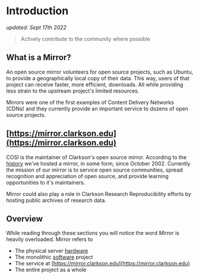 # Introduction

_updated: Sept 17th 2022_

> Actively contribute to the community where possible

## What is a Mirror?

An open source mirror volunteers for open source projects, such as Ubuntu, to provide a geographically local copy of their data. This way, users of that project can receive faster, more efficient, downloads. All while providing less strain to the upstream project's limited resources. 

Mirrors were one of the first examples of Content Delivery Networks (CDNs) and they currently provide an important service to dozens of open source projects. 

## [https://mirror.clarkson.edu](https://mirror.clarkson.edu)

COSI is the maintainer of Clarkson's open source mirror. According to the [history](https://mirror.clarkson.edu/history) we've hosted a mirror, in some form, since October 2002. Currently the mission of our mirror is to service open source communities, spread recognition and appreciation of open source, and provide learning opportunities to it's maintainers.

Mirror could also play a role in Clarkson Research Reproducibility efforts by hosting public archives of research data.

## Overview

While reading through these sections you will notice the word _Mirror_ is heavily overloaded. Mirror refers to

- The physical server [hardware](./hardware.md)
- The monolithic [software](./software.md) project
- The service at [https://mirror.clarkson.edu](https://mirror.clarkson.edu)
- The entire project as a whole

